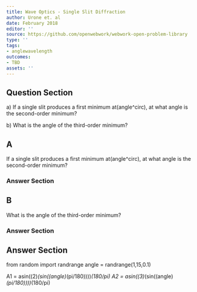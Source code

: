 ```yaml
---
title: Wave Optics - Single Slit Diffraction
author: Urone et. al
date: February 2018
editor: ''
source: https://github.com/openwebwork/webwork-open-problem-library
type: ''
tags:
- anglewavelength
outcomes:
- TBD
assets: ''
---
```


## Question Section 

a) If a single slit produces a first minimum at(angle^circ), at what angle is the second-order minimum? 
 
b) What is the angle of the third-order minimum?

## A
If a single slit produces a first minimum at(angle^circ), at what angle is the second-order minimum? 
### Answer Section
## B
What is the angle of the third-order minimum?
### Answer Section


## Answer Section

from random import randrange
angle = randrange(1,15,0.1)

A1 = asin((2)*(sin((angle)*(pi/180))))*(180/pi)
A2 = asin((3)*(sin((angle)*(pi/180))))*(180/pi)